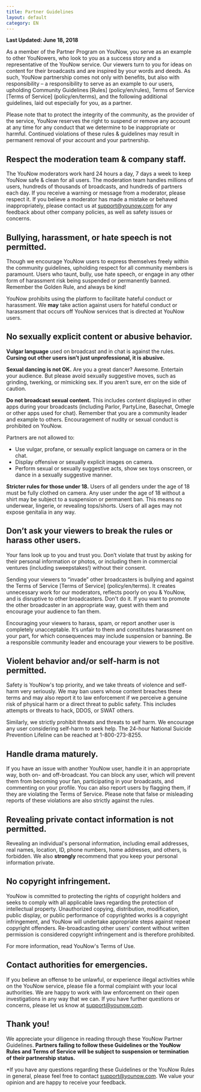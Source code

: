 ```yaml
---
title: Partner Guidelines
layout: default
category: EN
---
```


**Last Updated: June 18, 2018**

As a member of the Partner Program on YouNow, you serve as an example to other YouNowers, who look to you as a success story and a representative of the YouNow service. Our viewers turn to you for ideas on content for their broadcasts and are inspired by your words and deeds. As such, YouNow partnership comes not only with benefits, but also with responsibility – a responsibility to serve as an example to our users, upholding Community Guidelines [Rules] (policy/en/rules), Terms of Service [Terms of Service] (policy/en/terms), and the following additional guidelines, laid out especially for you, as a partner.

Please note that to protect the integrity of the community, as the provider of the service, YouNow reserves the right to suspend or remove any account at any time for any conduct that we determine to be inappropriate or harmful. Continued violations of these rules & guidelines may result in permanent removal of your account and your partnership. 

## Respect the moderation team & company staff.
The YouNow moderators work hard 24 hours a day, 7 days a week to keep YouNow safe & clean for all users. The moderation team handles millions of users, hundreds of thousands of broadcasts, and hundreds of partners each day. If you receive a warning or message from a moderator, please respect it. If you believe a moderator has made a mistake or behaved inappropriately, please contact us at support@younow.com for any feedback about other company policies, as well as safety issues or concerns.

## Bullying, harassment, or hate speech is not permitted.
Though we encourage YouNow users to express themselves freely within the community guidelines, upholding respect for all community members is paramount. Users who taunt, bully, use hate speech, or engage in any other form of harassment risk being suspended or permanently banned. Remember the Golden Rule, and always be kind!

YouNow prohibits using the platform to facilitate hateful conduct or harassment. We **may** take action against users for hateful conduct or harassment that occurs off YouNow services that is directed at YouNow users.

## No sexually explicit content or abusive behavior.
**Vulgar language** used on broadcast and in chat is against the rules. **Cursing out other users isn’t just unprofessional, it is abusive.** 

**Sexual dancing is not OK.** Are you a great dancer? Awesome. Entertain your audience. But please avoid sexually suggestive moves, such as grinding, twerking, or mimicking sex. If you aren’t sure, err on the side of caution.

**Do not broadcast sexual content.** This includes content displayed in other apps during your broadcasts (including Parlor, PartyLine, Basechat, Omegle or other apps used for chat). Remember that you are a community leader and example to others.
Encouragement of nudity or sexual conduct is prohibited on YouNow.

Partners are not allowed to:
- Use vulgar, profane, or sexually explicit language on camera or in the chat.
- Display offensive or sexually explicit images on camera.
- Perform sexual or sexually suggestive acts, show sex toys onscreen, or dance in a sexually suggestive manner.

**Stricter rules for those under 18.** Users of all genders under the age of 18 must be fully clothed on camera. Any user under the age of 18 without a shirt may be subject to a suspension or permanent ban. This means no underwear, lingerie, or revealing tops/shorts. Users of all ages may not expose genitalia in any way.

## Don’t ask your viewers to break the rules or harass other users.
Your fans look up to you and trust you. Don’t violate that trust by asking for their personal information or photos, or including them in commercial ventures (including sweepstakes!) without their consent.

Sending your viewers to “invade” other broadcasters is bullying and against the Terms of Service [Terms of Service] (policy/en/terms). It creates unnecessary work for our moderators, reflects poorly on you & YouNow, and is disruptive to other broadcasters. Don't do it. If you want to promote the other broadcaster in an appropriate way, guest with them and encourage your audience to fan them.

Encouraging your viewers to harass, spam, or report another user is completely unacceptable. It’s unfair to them and constitutes harassment on your part, for which consequences may include suspension or banning. Be a responsible community leader and encourage your viewers to be positive.

## Violent behavior and/or self-harm is not permitted.
Safety is YouNow's top priority, and we take threats of violence and self-harm very seriously. We may ban users whose content breaches these terms and may also report it to law enforcement if we perceive a genuine risk of physical harm or a direct threat to public safety. This includes attempts or threats to hack, DDOS, or SWAT others.

Similarly, we strictly prohibit threats and threats to self harm. We encourage any user considering self-harm to seek help. The 24-hour National Suicide Prevention Lifeline can be reached at 1-800-273-8255.

## Handle drama maturely.
If you have an issue with another YouNow user, handle it in an appropriate way, both on- and off-broadcast. You can block any user, which will prevent them from becoming your fan, participating in your broadcasts, and commenting on your profile. You can also report users by flagging them, if they are violating the Terms of Service. Please note that false or misleading reports of these violations are also strictly against the rules.

## Revealing private contact information is not permitted.
Revealing an individual's personal information, including email addresses, real names, location, ID, phone numbers, home addresses, and others, is forbidden. We also **strongly** recommend that you keep your personal information private.

## No copyright infringement.
YouNow is committed to protecting the rights of copyright holders and seeks to comply with all applicable laws regarding the protection of intellectual property. Unauthorized copying, distribution, modification, public display, or public performance of copyrighted works is a copyright infringement, and YouNow will undertake appropriate steps against repeat copyright offenders. Re-broadcasting other users’ content without written permission is considered copyright infringement and is therefore prohibited.

For more information, read YouNow's Terms of Use.

## Contact authorities for emergencies.
If you believe an offense to be unlawful, or experience illegal activities while on the YouNow service, please file a formal complaint with your local authorities. We are happy to work with law enforcement on their open investigations in any way that we can. If you have further questions or concerns, please let us know at support@younow.com.

## Thank you!

We appreciate your diligence in reading through these YouNow Partner Guidelines. **Partners failing to follow these Guidelines or the YouNow Rules and Terms of Service will be subject to suspension or termination of their partnership status.**

*If you have any questions regarding these Guidelines or the YouNow Rules in general, please feel free to contact support@younow.com. We value your opinion and are happy to receive your feedback.

